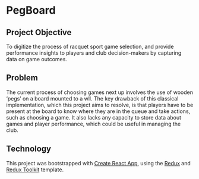 # PegBoard

## Project Objective

To digitize the process of racquet sport game selection, and provide performance insights to players and club decision-makers by capturing data on game outcomes.

## Problem

The current process of choosing games next up involves the use of wooden ‘pegs’ on a board mounted to a wll. The key drawback of this classical implementation, which this project aims to resolve, is that players have to be present at the board to know where they are in the queue and take actions, such as choosing a game. It also lacks any capacity to store data about games and player performance, which could be useful in managing the club.

## Technology

This project was bootstrapped with [Create React App](https://github.com/facebook/create-react-app), using the [Redux](https://redux.js.org/) and [Redux Toolkit](https://redux-toolkit.js.org/) template.
